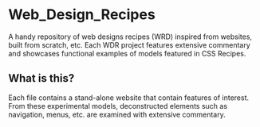 # Web_Design_Recipes
A handy repository of web designs recipes (WRD) inspired from websites, built from scratch, etc.   Each WDR project features extensive commentary and showcases functional examples of models featured in CSS Recipes.

## What is this?
Each file contains a stand-alone website that contain features of interest.  From these experimental models, deconstructed elements such as navigation, menus, etc. are examined with extensive commentary. 
